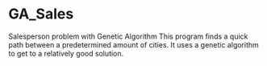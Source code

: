 # GA_Sales
Salesperson problem with Genetic Algorithm
This program finds a quick path between a predetermined amount of cities. It uses a genetic algorithm to get to a relatively good solution.
